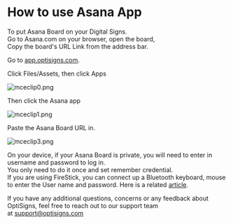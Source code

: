 # How to use Asana App

To put Asana Board on your Digital Signs.  
Go to Asana.com on your browser, open the board,  
Copy the board's URL Link from the address bar.

Go to [app.optisigns.com](https://app.optisigns.com/).

Click Files/Assets, then click Apps

![mceclip0.png](https://support.optisigns.com/hc/article_attachments/360103208053)

Then click the Asana app

![mceclip1.png](https://support.optisigns.com/hc/article_attachments/1500002147342)

Paste the Asana Board URL in.

![mceclip3.png](https://support.optisigns.com/hc/article_attachments/360101039534)

On your device, if your Asana Board is private, you will need to enter in username and password to log in.  
You only need to do it once and set remember credential.  
If you are using FireStick, you can connect up a Bluetooth keyboard, mouse to enter the User name and password. Here is a related [article](https://support.optisigns.com/hc/en-us/articles/360037391854-How-to-display-content-inside-websites-that-require-login-).

If you have any additional questions, concerns or any feedback about OptiSigns, feel free to reach out to our support team at [support@optisigns.com](mailto:support@optisigns.com)
